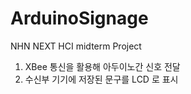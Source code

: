 ArduinoSignage
==============

NHN NEXT HCI midterm Project

1. XBee 통신을 활용해 아두이노간 신호 전달
2. 수신부 기기에 저장된 문구를 LCD 로 표시
